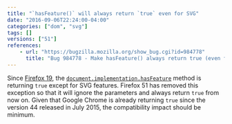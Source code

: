 ```yaml
---
title: "`hasFeature()` will always return `true` even for SVG"
date: "2016-09-06T22:24:00-04:00"
categories: ["dom", "svg"]
tags: []
versions: ["51"]
references:
    - url: "https://bugzilla.mozilla.org/show_bug.cgi?id=984778"
      title: "Bug 984778 - Make hasFeature() always return true (even for SVG)"
---
```

Since [Firefox 19](https://www.fxsitecompat.dev/en-CA/docs/2012/hasfeature-issupported-methods-now-always-return-true/), the [`document.implementation.hasFeature`](https://developer.mozilla.org/docs/Web/API/DOMImplementation/hasFeature) method is returning `true` except for SVG features. Firefox 51 has removed this exception so that it will ignore the parameters and always return `true` from now on. Given that Google Chrome is already returning `true` since the version 44 released in July 2015, the compatibility impact should be minimum.
